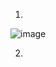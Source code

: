 1.

![image](https://github.com/inyushov/devops-netology/assets/127683348/7d39b1e7-256b-4b7f-b8c4-c336f1ed1405)
  
2.

